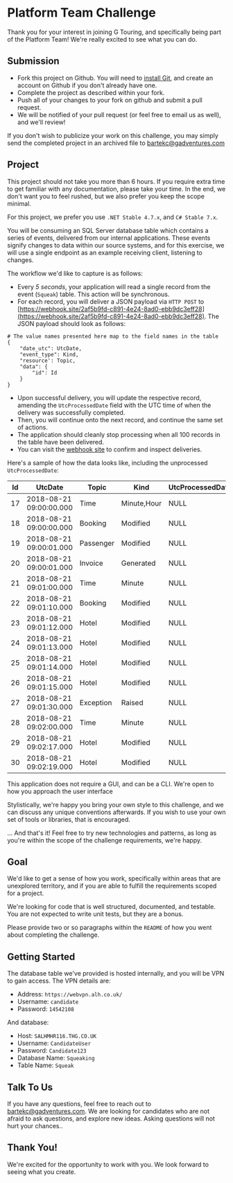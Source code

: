 # Platform Team Challenge

Thank you for your interest in joining G Touring, and specifically being part
of the Platform Team! We're really excited to see what you can do.

## Submission

* Fork this project on Github. You will need to [install Git](https://help.github.com/articles/set-up-git/), and create an account on Github if you don't already have one.
* Complete the project as described within your fork.
* Push all of your changes to your fork on github and submit a pull request.
* We will be notified of your pull request (or feel free to email us as well), and we'll review!

If you don't wish to publicize your work on this challenge, you may simply send
the completed project in an archived file to [bartekc@gadventures.com](mailto:bartekc@gadventures.com)

## Project

This project should not take you more than 6 hours. If you require extra time to
get familiar with any documentation, please take your time. In the end, we don't
want you to feel rushed, but we also prefer you keep the scope minimal.

For this project, we prefer you use `.NET Stable 4.7.x`, and `C# Stable 7.x`.

You will be consuming an SQL Server database table which contains a series of events, delivered from our internal
applications. These events signify changes to data within our source systems, and for this exercise, we will use
a single endpoint as an example receiving client, listening to changes.

The workflow we'd like to capture is as follows:

* Every _5 seconds_, your application will read a single record from the event (`Squeak`) table. This action will be synchronous.
* For each record, you will deliver a JSON payload via `HTTP POST` to [https://webhook.site/2af5b9fd-c891-4e24-8ad0-ebb9dc3eff28](https://webhook.site/2af5b9fd-c891-4e24-8ad0-ebb9dc3eff28). The JSON payload should look as follows:

```
# The value names presented here map to the field names in the table
{
    "date_utc": UtcDate,
    "event_type": Kind,
    "resource': Topic,
    "data": {
        "id": Id
    }
}
```

* Upon successful delivery, you will update the respective record, amending the `UtcProcessedDate` field with the UTC time of when the delivery was successfully completed.
* Then, you will continue onto the next record, and continue the same set of actions.
* The application should cleanly stop processing when all 100 records in the table have been delivered.
* You can visit the [webhook site](https://webhook.site/2af5b9fd-c891-4e24-8ad0-ebb9dc3eff28) to confirm and inspect deliveries.

Here's a sample of how the data looks like, including the unprocessed `UtcProcessedDate`:

| Id | UtcDate                 | Topic     | Kind        | UtcProcessedDate |
|----|-------------------------|-----------|-------------|------------------|
| 17 | 2018-08-21 09:00:00.000 | Time      | Minute,Hour | NULL             |
| 18 | 2018-08-21 09:00:00.000 | Booking   | Modified    | NULL             |
| 19 | 2018-08-21 09:00:01.000 | Passenger | Modified    | NULL             |
| 20 | 2018-08-21 09:00:01.000 | Invoice   | Generated   | NULL             |
| 21 | 2018-08-21 09:01:00.000 | Time      | Minute      | NULL             |
| 22 | 2018-08-21 09:01:10.000 | Booking   | Modified    | NULL             |
| 23 | 2018-08-21 09:01:12.000 | Hotel     | Modified    | NULL             |
| 24 | 2018-08-21 09:01:13.000 | Hotel     | Modified    | NULL             |
| 25 | 2018-08-21 09:01:14.000 | Hotel     | Modified    | NULL             |
| 26 | 2018-08-21 09:01:15.000 | Hotel     | Modified    | NULL             |
| 27 | 2018-08-21 09:01:30.000 | Exception | Raised      | NULL             |
| 28 | 2018-08-21 09:02:00.000 | Time      | Minute      | NULL             |
| 29 | 2018-08-21 09:02:17.000 | Hotel     | Modified    | NULL             |
| 30 | 2018-08-21 09:02:19.000 | Hotel     | Modified    | NULL             |



This application does not require a GUI, and can be a CLI. We're open to how you approach the user interface

Stylistically, we're happy you bring your own style to this challenge, and we can discuss any unique conventions afterwards. If you wish to use your
own set of tools or libraries, that is encouraged.

... And that's it! Feel free to try new technologies and patterns, as long as you're within the scope of the challenge requirements, we're happy.

## Goal

We'd like to get a sense of how you work, specifically within areas that are
unexplored territory, and if you are able to fulfill the requirements scoped
for a project.

We're looking for code that is well structured, documented, and testable. You are not expected to write unit tests, but they are a bonus.

Please provide two or so paragraphs within the `README` of how you went about
completing the challenge.

## Getting Started

The database table we've provided is hosted internally, and you will be VPN to gain access. The VPN details are:

* Address: `https://webvpn.alh.co.uk/`
* Username: `candidate`
* Password: `14542108`

And database:

* Host: `SALHMHR116.THG.CO.UK`
* Username: `CandidateUser`
* Password: `Candidate123`
* Database Name: `Squeaking`
* Table Name: `Squeak`

## Talk To Us

If you have any questions, feel free to reach out to [bartekc@gadventures.com](mailto:bartekc@gadventures.com). We are looking for
candidates who are not afraid to ask questions, and explore new ideas. Asking
questions will not hurt your chances..

## Thank You!

We're excited for the opportunity to work with you. We look forward to seeing
what you create.